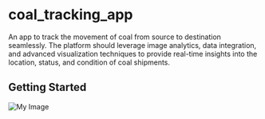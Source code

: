 # coal_tracking_app

An app to track the movement of coal from source to destination seamlessly. The platform should leverage image analytics, data integration, and advanced visualization techniques to provide real-time insights into the location, status, and condition of coal shipments.

## Getting Started
![My Image](/home/sank4lp/dev/sih23/coalTrackingApp/assets/images/anthracite.png)

